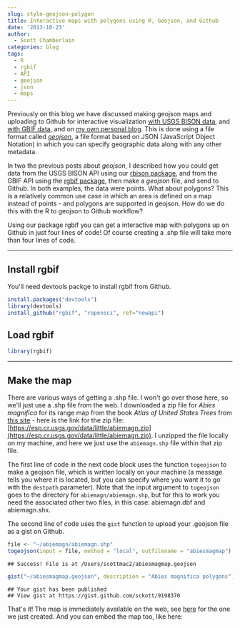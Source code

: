 ```yaml
---
slug: style-geojson-polygon
title: Interactive maps with polygons using R, Geojson, and Github
date: '2013-10-23'
author:
  - Scott Chamberlain
categories: blog
tags:
  - R
  - rgbif
  - API
  - geojson
  - json
  - maps
---
```


Previously on this blog we have discussed making geojson maps and uploading to Github for interactive visualization [with USGS BISON data][ropost], and [with GBIF data][ropost2], and on [my own personal blog][scottpost]. This is done using a file format called [*geojson*](https://en.wikipedia.org/wiki/GeoJSON), a file format based on JSON (JavaScript Object Notation) in which you can specify geographic data along with any other metadata.

In two the previous posts about *geojson*, I described how you could get data from the USGS BISON API using our [rbison package][rbison], and from the GBIF API using the [rgbif package][rgbif], then make a *geojson* file, and send to Github. In both examples, the data were points. What about polygons?  This is a relatively common use case in which an area is defined on a map instead of points - and polygons are supported in geojson.  How do we do this with the R to geojson to Github workflow?

Using our package rgbif you can get a interactive map with polygons up on Github in just four lines of code! Of course creating a .shp file will take more than four lines of code.

***************

## Install rgbif

You'll need devtools packge to install rgbif from Github.

```r
install.packages("devtools")
library(devtools)
install_github("rgbif", "ropensci", ref="newapi")
```


## Load rgbif


```r
library(rgbif)
```


***************

## Make the map

There are various ways of getting a .shp file. I won't go over those here, so we'll just use a .shp file from the web. I downloaded a zip file for *Abies magnifica* for its range map from the book *Atlas of United States Trees* from [this site](https://esp.cr.usgs.gov/data/little/) - here is the link for the zip file: [https://esp.cr.usgs.gov/data/little/abiemagn.zip](https://esp.cr.usgs.gov/data/little/abiemagn.zip). I unzipped the file locally on my machine, and here we just use the `abiemagn.shp` file within that zip file.

The first line of code in the next code block uses the function `togeojson` to make a geojson file, which is written locally on your machine (a message tells you where it is located, but you can specify where you want it to go with the `destpath` parameter). Note that the input argument to `togeojson` goes to the directory for `abiemagn/abiemagn.shp`, but for this to work you need the associated other two files, in this case: abiemagn.dbf and abiemagn.shx.

The second line of code uses the `gist` function to upload your .geojson file as a gist on Github.


```r
file <- "~/abiemagn/abiemagn.shp"
togeojson(input = file, method = "local", outfilename = "abiesmagmap")
```

```
## Success! File is at /Users/scottmac2/abiesmagmap.geojson
```

```r
gist("~/abiesmagmap.geojson", description = "Abies magnifica polygons")
```

```
## Your gist has been published
## View gist at https://gist.github.com/sckott/9198370
```

That's it! The map is immediately available on the web, see [here](https://gist.github.com/sckott/9198370) for the one we just created. And you can embed the map too, like here:

<!-- <iframe src="https://gist.github.com/sckott/9198370?scroll=false"></iframe> -->
<script src="https://gist.github.com/sckott/9198370.js"></script>

[ropost]: /blog/2013/07/04/rbison-geoson/
[ropost2]: /blog/2013/07/17/style-geojson/
[scottpost]: https://sckott.github.io/2013/06/geojson/
[rgbif]: https://github.com/ropensci/rgbif
[rbison]: https://github.com/ropensci/rbison
[gbif]: http://www.gbif.org/
